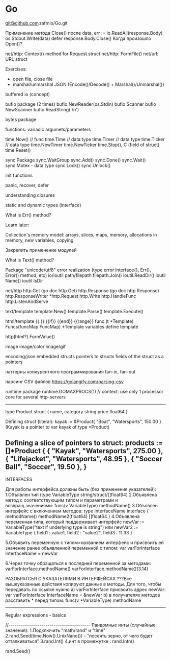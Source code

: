 # Go
git@github.com:rafmio/Go.git

Применение метода Close() после
data, err := io.ReadAll(response.Body)
os.Stdout.Write(data)
defer response.Body.Close()
Когда произошло Open()?

net/http: Context() method for Request struct
net/http: FormFile()
net/url: URL struct

Exercises:
  - open file, close file
  - marshal/unmarshal JSON (Encode()/Decode() + Marshal()/Unmarshal())

buffered io (concept)

bufio package (2 times)
bufio.NewReader(os.Stdin)
bufio Scanner
bufio NewScanner
bufio.ReadString('\n')

bytes package

functions: variadic argumets/parameters

time.Now() // func
time.Time // data type
time.Timer // data type
time.Ticker // data type
time.NewTimer
time.NewTicker
time.Stop(), C (field of struct)
time.Reset()

sync Package
sync.WaitGroup
sync.Add()
sync.Done()
sync.Wait()
sync.Mutex - data type
sync.Lock()
sync.Unlock()



init functions

panic, recover, defer

  understanding closures

  static and dynamic types (interface)

  What is Err() method?

Learn later:

Collection's memory model: arrays, slices, maps, memory, allocations in memory, new variables, copying

Закрепить применение модулей

What is Text() method?

Package "unicode/utf8"
error realization (type error interface{}, Err(), Error() method, etc)
io/ioutil
path/filepath
filepath.Join()
ioutil.ReadDir()
ioutil Name()
ioutil IsDir

net/http
http.Get (go doc http Get)
http.Response (go doc http Response)
http.ResponseWriter
*http.Request
http.Write
http.HandleFunc
http.ListenAndServe


text/template
template.New()
template.Parse()
template.Execute()

html/template
{{.}} {{if}} {{end}} {{range}}
func (t *Template) Funcs(funcMap FuncMap) *Template
variables
define template

http(html?).FormValue()

image
image/color
image/gif

encoding/json
embedded structs
pointers to structs
fields of the struct as a pointers

паттерны конкурентного программирования
fan-in, fan-out

парсинг CSV файлов https://golangify.com/parsing-csv

runtime package
runtime.GOMAXPROCS(1) // context: use only 1 processor core for several http-servers

----------------------------------------------------
type Product struct {
  name, category string
  price float64
}

Defining struct (literal):
kayak := &Product{ "Boat", "Watersports", 150.00 }
(Kayak is a pointer to var kayak of type *Product)

Defining a slice of pointers to struct:
products := []*Product {
  { "Kayak", "Watersports", 275.00 },
  { "Lifejacket", "Watersports", 48.95 },
  { "Soccer Ball", "Soccer", 19.50 },
}
----------------------------------------------------
INTERFACES

Для работы интерфейса должны быть (без применения указателей):
1.Объявлен тип (type VariableType string/struct/[]float64)
2.Объявлена метод с соответствующим типом и параметрами и возвращ.значениями:
    func(v VariableType) methodName()
3.Объявлен интерфейс с включением методов:
    type InterfaceName interface {
      methodName()
      methodName2(float64) []float64
    }
4.Объявлена переменная типа, который поддерживает интерфейс
  newVar := VariableType("text if underlying type is string") или
  newVar2 := VariableType { field1 : value1, field2 : "value2", field3 : 11.33 }

5.Объявить переменную с типом=названием интерфейс и присвоить ей значение
  ранее объявленной переменной с типом:
  var varForInterface InterfaceName = newVar

6.Через точку обращаться к последней переменной за методами:
  varForInterface.methodName()
  varForInterface.methodName2(3.14)

РАЗОБРАТСЬЯ С УКАЗАТЕЛЯМИ В ИНТЕРФЕЙСАХ
???Все вышеуказанные действия копируют данные в методы. Для того, чтобы передавать
по ссылке нужно
  a) varForInterface присвоить адрес newVar:
    var varForInterface InterfaceName = &newVar
  b) в получателях методов расставить * перед типом:
    func(v *VariableType) methodName


--------------------------------------------------------

Regular expressions - basics

//----------------------------------------
Рандомные инты (случайные значения):
1.Подключить  "math/rand" и "time"
2.rand.Seed(time.Now().UnixNano()) - "посеять зерно, от чего будет отталкиваться"
3.rand.Int()
4.инт в промежутке : rand.Intn()

rand.Seed()
